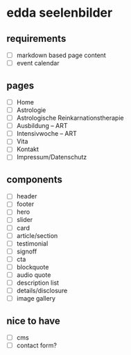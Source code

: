 # edda seelenbilder

## requirements

- [ ] markdown based page content
- [ ] event calendar

## pages

- [ ] Home
- [ ] Astrologie
- [ ] Astrologische Reinkarnationstherapie
- [ ] Ausbildung – ART
- [ ] Intensivwoche – ART
- [ ] Vita
- [ ] Kontakt
- [ ] Impressum/Datenschutz

## components

- [ ] header
- [ ] footer
- [ ] hero
- [ ] slider
- [ ] card
- [ ] article/section
- [ ] testimonial
- [ ] signoff
- [ ] cta
- [ ] blockquote
- [ ] audio quote
- [ ] description list
- [ ] details/disclosure
- [ ] image gallery

## nice to have

- [ ] cms
- [ ] contact form?

